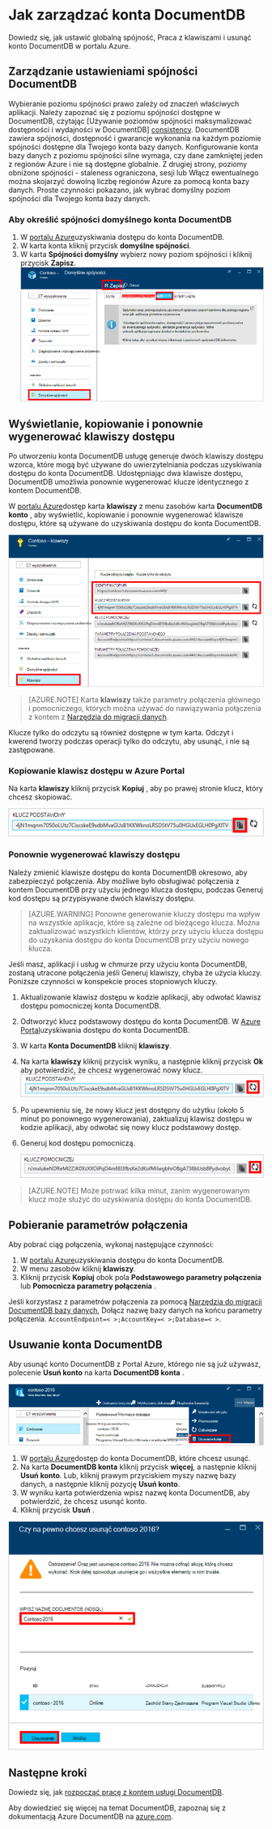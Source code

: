 <properties
    pageTitle="Zarządzanie kontem DocumentDB przez Azure Portal | Microsoft Azure"
    description="Dowiedz się, jak zarządzać swoim kontem DocumentDB przez Azure Portal. Przewodnik na wyświetlanie, kopiowanie, usuwanie i uzyskać dostęp do konta za pomocą Azure Portal."
    keywords="Portal Azure, documentdb, azure, platformy Microsoft azure"
    services="documentdb"
    documentationCenter=""
    authors="kirillg"
    manager="jhubbard"
    editor="cgronlun"/>

<tags
    ms.service="documentdb"
    ms.workload="data-services"
    ms.tgt_pltfrm="na"
    ms.devlang="na"
    ms.topic="article"
    ms.date="10/14/2016"
    ms.author="kirillg"/>

# <a name="how-to-manage-a-documentdb-account"></a>Jak zarządzać konta DocumentDB

Dowiedz się, jak ustawić globalną spójność, Praca z klawiszami i usunąć konto DocumentDB w portalu Azure.

## <a id="consistency"></a>Zarządzanie ustawieniami spójności DocumentDB

Wybieranie poziomu spójności prawo zależy od znaczeń właściwych aplikacji. Należy zapoznać się z poziomu spójności dostępne w DocumentDB, czytając [Używanie poziomów spójności maksymalizować dostępności i wydajności w DocumentDB] [consistency]. DocumentDB zawiera spójności, dostępność i gwarancje wykonania na każdym poziomie spójności dostępne dla Twojego konta bazy danych. Konfigurowanie konta bazy danych z poziomu spójności silne wymaga, czy dane zamkniętej jeden z regionów Azure i nie są dostępne globalnie. Z drugiej strony, poziomy obniżone spójności - staleness ograniczona, sesji lub Włącz ewentualnego można skojarzyć dowolną liczbę regionów Azure za pomocą konta bazy danych. Proste czynności pokazano, jak wybrać domyślny poziom spójności dla Twojego konta bazy danych. 

### <a name="to-specify-the-default-consistency-for-a-documentdb-account"></a>Aby określić spójności domyślnego konta DocumentDB

1. W [portalu Azure](https://portal.azure.com/)uzyskiwania dostępu do konta DocumentDB.
2. W karta konta kliknij przycisk **domyślne spójności**.
3. W karta **Spójności domyślny** wybierz nowy poziom spójności i kliknij przycisk **Zapisz**.
    ![Domyślne spójności sesji][5]

## <a id="keys"></a>Wyświetlanie, kopiowanie i ponownie wygenerować klawiszy dostępu
Po utworzeniu konta DocumentDB usługę generuje dwóch klawiszy dostępu wzorca, które mogą być używane do uwierzytelniania podczas uzyskiwania dostępu do konta DocumentDB. Udostępniając dwa klawisze dostępu, DocumentDB umożliwia ponownie wygenerować klucze identycznego z kontem DocumentDB. 

W [portalu Azure](https://portal.azure.com/)dostęp karta **klawiszy** z menu zasobów karta **DocumentDB konto** , aby wyświetlić, kopiowanie i ponownie wygenerować klawisze dostępu, które są używane do uzyskiwania dostępu do konta DocumentDB.

![Zrzut Portal Azure, karta klawiszy](./media/documentdb-manage-account/keys.png)

> [AZURE.NOTE] Karta **klawiszy** także parametry połączenia głównego i pomocniczego, których można używać do nawiązywania połączenia z kontem z [Narzędzia do migracji danych](documentdb-import-data.md).

Klucze tylko do odczytu są również dostępne w tym karta. Odczyt i kwerend tworzy podczas operacji tylko do odczytu, aby usunąć, i nie są zastępowane.

### <a name="copy-an-access-key-in-the-azure-portal"></a>Kopiowanie klawisz dostępu w Azure Portal

Na karta **klawiszy** kliknij przycisk **Kopiuj** , aby po prawej stronie klucz, który chcesz skopiować.

![Wyświetlanie i kopiowanie klawisz dostępu w portalu Azure karta klawiszy](./media/documentdb-manage-account/copykeys.png)

### <a name="regenerate-access-keys"></a>Ponownie wygenerować klawiszy dostępu

Należy zmienić klawisze dostępu do konta DocumentDB okresowo, aby zabezpieczyć połączenia. Aby możliwe było obsługiwać połączenia z kontem DocumentDB przy użyciu jednego klucza dostępu, podczas Generuj kod dostępu są przypisywane dwóch klawiszy dostępu.

> [AZURE.WARNING] Ponowne generowanie kluczy dostępu ma wpływ na wszystkie aplikacje, które są zależne od bieżącego klucza. Można zaktualizować wszystkich klientów, którzy przy użyciu klucza dostępu do uzyskania dostępu do konta DocumentDB przy użyciu nowego klucza.

Jeśli masz, aplikacji i usług w chmurze przy użyciu konta DocumentDB, zostaną utracone połączenia jeśli Generuj klawiszy, chyba że użycia kluczy. Poniższe czynności w konspekcie proces stopniowych kluczy.

1. Aktualizowanie klawisz dostępu w kodzie aplikacji, aby odwołać klawisz dostępu pomocniczej konta DocumentDB.
2. Odtworzyć klucz podstawowy dostępu do konta DocumentDB. W [Azure Portal](https://portal.azure.com/)uzyskiwania dostępu do konta DocumentDB.
3. W karta **Konta DocumentDB** kliknij **klawiszy**.
4. Na karta **klawiszy** kliknij przycisk wyniku, a następnie kliknij przycisk **Ok** aby potwierdzić, że chcesz wygenerować nowy klucz.
    ![Ponownie wygenerować klawiszy dostępu](./media/documentdb-manage-account/regenerate-keys.png)

5. Po upewnieniu się, że nowy klucz jest dostępny do użytku (około 5 minut po ponownego wygenerowania), zaktualizuj klawisz dostępu w kodzie aplikacji, aby odwołać się nowy klucz podstawowy dostęp.
6. Generuj kod dostępu pomocniczą.

    ![Ponownie wygenerować klawiszy dostępu](./media/documentdb-manage-account/regenerate-secondary-key.png)


> [AZURE.NOTE] Może potrwać kilka minut, zanim wygenerowanym klucz może służyć do uzyskiwania dostępu do konta DocumentDB.

## <a name="get-the--connection-string"></a>Pobieranie parametrów połączenia

Aby pobrać ciąg połączenia, wykonaj następujące czynności: 

1. W [portalu Azure](https://portal.azure.com)uzyskiwania dostępu do konta DocumentDB.
2. W menu zasobów kliknij **klawiszy**.
3. Kliknij przycisk **Kopiuj** obok pola **Podstawowego parametry połączenia** lub **Pomocnicza parametry połączenia** . 

Jeśli korzystasz z parametrów połączenia za pomocą [Narzędzia do migracji DocumentDB bazy danych](documentdb-import-data.md), Dołącz nazwę bazy danych na końcu parametry połączenia. `AccountEndpoint=< >;AccountKey=< >;Database=< >`.

## <a id="delete"></a>Usuwanie konta DocumentDB
Aby usunąć konto DocumentDB z Portal Azure, którego nie są już używasz, polecenie **Usuń konto** na karta **DocumentDB konta** .

![Jak usunąć konto DocumentDB w Azure Portal](./media/documentdb-manage-account/deleteaccount.png)


1. W [portalu Azure](https://portal.azure.com/)dostęp do konta DocumentDB, które chcesz usunąć.
2. Na karta **DocumentDB konta** kliknij przycisk **więcej**, a następnie kliknij **Usuń konto**. Lub, kliknij prawym przyciskiem myszy nazwę bazy danych, a następnie kliknij pozycję **Usuń konto**.
3. W wyniku karta potwierdzenia wpisz nazwę konta DocumentDB, aby potwierdzić, że chcesz usunąć konto.
4. Kliknij przycisk **Usuń** .

![Jak usunąć konto DocumentDB w Azure Portal](./media/documentdb-manage-account/delete-account-confirm.png)

## <a id="next"></a>Następne kroki

Dowiedz się, jak [rozpocząć pracę z kontem usługi DocumentDB](http://go.microsoft.com/fwlink/p/?LinkId=402364).

Aby dowiedzieć się więcej na temat DocumentDB, zapoznaj się z dokumentacją Azure DocumentDB na [azure.com](http://go.microsoft.com/fwlink/?LinkID=402319&clcid=0x409).


<!--Image references-->
[1]: ./media/documentdb-manage-account/documentdb_add_region-1.png
[2]: ./media/documentdb-manage-account/documentdb_add_region-2.png
[3]: ./media/documentdb-manage-account/documentdb_change_write_region-1.png
[4]: ./media/documentdb-manage-account/documentdb_change_write_region-2.png
[5]: ./media/documentdb-manage-account/documentdb_change_consistency-1.png
[6]: ./media/documentdb-manage-account/chooseandsaveconsistency.png

<!--Reference style links - using these makes the source content way more readable than using inline links-->
[bcdr]: https://azure.microsoft.com/documentation/articles/best-practices-availability-paired-regions/
[consistency]: https://azure.microsoft.com/documentation/articles/documentdb-consistency-levels/
[azureregions]: https://azure.microsoft.com/en-us/regions/#services
[offers]: https://azure.microsoft.com/en-us/pricing/details/documentdb/
